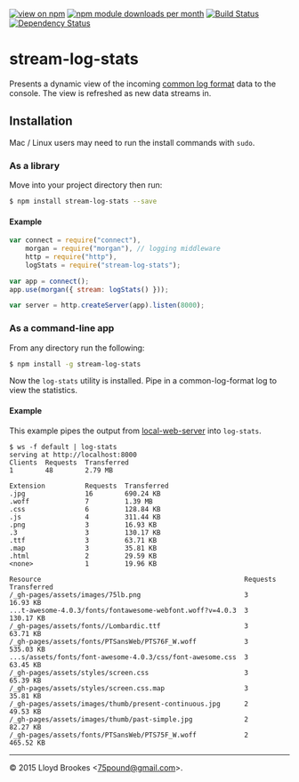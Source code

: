 [![view on npm](http://img.shields.io/npm/v/stream-log-stats.svg)](https://www.npmjs.org/package/stream-log-stats)
[![npm module downloads per month](http://img.shields.io/npm/dm/stream-log-stats.svg)](https://www.npmjs.org/package/stream-log-stats)
[![Build Status](https://travis-ci.org/75lb/stream-log-stats.svg?branch=master)](https://travis-ci.org/75lb/stream-log-stats)
[![Dependency Status](https://david-dm.org/75lb/stream-log-stats.svg)](https://david-dm.org/75lb/stream-log-stats)

# stream-log-stats
Presents a dynamic view of the incoming [common log format](http://en.wikipedia.org/wiki/Common_Log_Format) data to the console. The view is refreshed as new data streams in.

## Installation
Mac / Linux users may need to run the install commands with `sudo`.

### As a library
Move into your project directory then run:
```sh
$ npm install stream-log-stats --save
```

#### Example
```js
var connect = require("connect"),
    morgan = require("morgan"), // logging middleware
    http = require("http"),
    logStats = require("stream-log-stats");

var app = connect();
app.use(morgan({ stream: logStats() }));

var server = http.createServer(app).listen(8000);
```

### As a command-line app
From any directory run the following:
```sh
$ npm install -g stream-log-stats
```

Now the `log-stats` utility is installed. Pipe in a common-log-format log to view the statistics.

#### Example
This example pipes the output from [local-web-server](https://www.npmjs.org/package/local-web-server) into `log-stats`.
```
$ ws -f default | log-stats
serving at http://localhost:8000
Clients  Requests  Transferred
1        48        2.79 MB

Extension          Requests  Transferred
.jpg               16        690.24 KB
.woff              7         1.39 MB
.css               6         128.84 KB
.js                4         311.44 KB
.png               3         16.93 KB
.3                 3         130.17 KB
.ttf               3         63.71 KB
.map               3         35.81 KB
.html              2         29.59 KB
<none>             1         19.96 KB

Resource                                                   Requests  Transferred
/_gh-pages/assets/images/75lb.png                          3         16.93 KB
...t-awesome-4.0.3/fonts/fontawesome-webfont.woff?v=4.0.3  3         130.17 KB
/_gh-pages/assets/fonts//Lombardic.ttf                     3         63.71 KB
/_gh-pages/assets/fonts/PTSansWeb/PTS76F_W.woff            3         535.03 KB
...s/assets/fonts/font-awesome-4.0.3/css/font-awesome.css  3         63.45 KB
/_gh-pages/assets/styles/screen.css                        3         65.39 KB
/_gh-pages/assets/styles/screen.css.map                    3         35.81 KB
/_gh-pages/assets/images/thumb/present-continuous.jpg      2         49.53 KB
/_gh-pages/assets/images/thumb/past-simple.jpg             2         82.27 KB
/_gh-pages/assets/fonts/PTSansWeb/PTS75F_W.woff            2         465.52 KB
```

* * *

&copy; 2015 Lloyd Brookes \<75pound@gmail.com\>.
